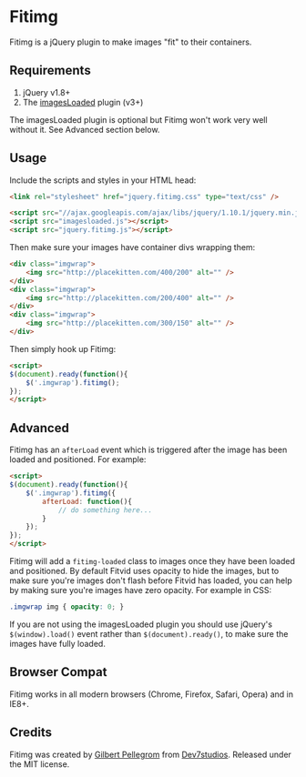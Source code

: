 Fitimg
======

Fitimg is a jQuery plugin to make images "fit" to their containers.

Requirements
------------

1. jQuery v1.8+
2. The [imagesLoaded](https://github.com/desandro/imagesloaded) plugin (v3+)

The imagesLoaded plugin is optional but Fitimg won't work very well without it. See Advanced section below.

Usage
-----

Include the scripts and styles in your HTML head:

```html
<link rel="stylesheet" href="jquery.fitimg.css" type="text/css" />

<script src="//ajax.googleapis.com/ajax/libs/jquery/1.10.1/jquery.min.js"></script>
<script src="imagesloaded.js"></script>
<script src="jquery.fitimg.js"></script>
```

Then make sure your images have container divs wrapping them:

```html
<div class="imgwrap">
	<img src="http://placekitten.com/400/200" alt="" />
</div>
<div class="imgwrap">
	<img src="http://placekitten.com/200/400" alt="" />
</div>
<div class="imgwrap">
	<img src="http://placekitten.com/300/150" alt="" />
</div>
```

Then simply hook up Fitimg:

```html
<script>
$(document).ready(function(){
	$('.imgwrap').fitimg();
});
</script>
```

Advanced
--------

Fitimg has an `afterLoad` event which is triggered after the image has been loaded and positioned. For example:

```html
<script>
$(document).ready(function(){
	$('.imgwrap').fitimg({
		afterLoad: function(){
			// do something here...
		}
	});
});
</script>
```

Fitimg will add a `fitimg-loaded` class to images once they have been loaded and positioned. By default Fitvid uses opacity to hide the images, but to make sure you're images don't flash before Fitvid has loaded, you can help by making sure you're images have zero opacity. For example in CSS:

```css
.imgwrap img { opacity: 0; }
```

If you are not using the imagesLoaded plugin you should use jQuery's `$(window).load()` event rather than `$(document).ready()`, to make sure the images have fully loaded.

Browser Compat
--------------

Fitimg works in all modern browsers (Chrome, Firefox, Safari, Opera) and in IE8+.

Credits
-------

Fitimg was created by [Gilbert Pellegrom](http://gilbert.pellegrom.me) from [Dev7studios](http://dev7studios.com). Released under the MIT license.
